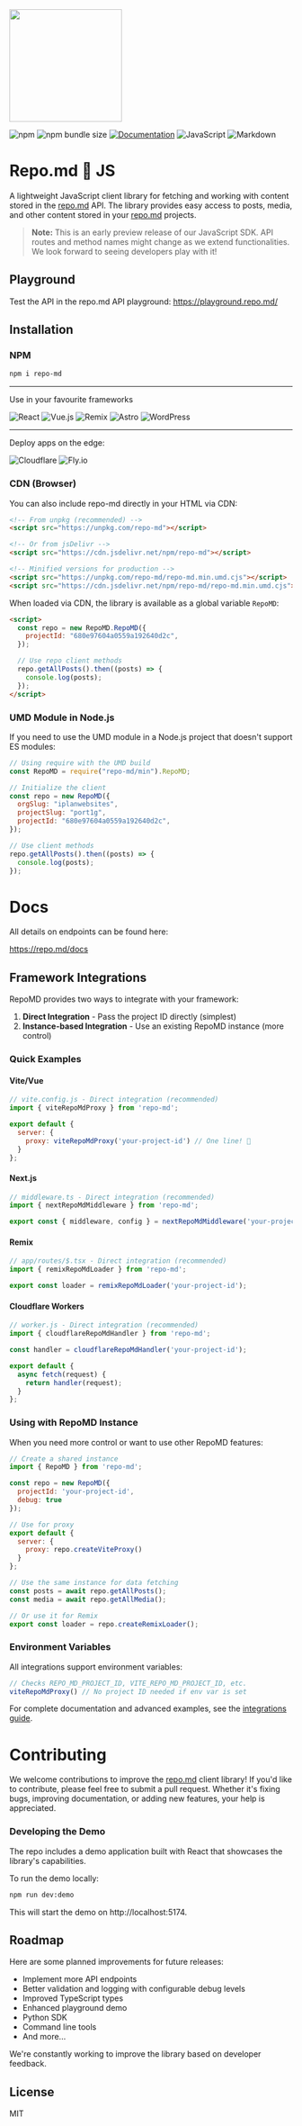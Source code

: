 <a href="https://repo.md"> 
<img src="./src/logo.svg" style="height:200px;" />
</a>

<!--
![npm bundle size](https://img.shields.io/bundlephobia/min/repo-md)
 -->

![npm](https://img.shields.io/npm/v/repo-md)
![npm bundle size ](https://img.shields.io/bundlephobia/minzip/repo-md?label=bundle%20size%20%28main%29)
[![Documentation](https://img.shields.io/badge/docs-repo.md-blue)](https://repo.md/docs)
![JavaScript](https://img.shields.io/badge/JavaScript-%23F7DF1E.svg?style=flat&logo=javascript&logoColor=black)
![Markdown](https://img.shields.io/badge/Markdown-%23000000.svg?style=flat&logo=markdown&logoColor=white)

# Repo.md 💙 JS

A lightweight JavaScript client library for fetching and working with content stored in the [repo.md](https://repo.md) API. The library provides easy access to posts, media, and other content stored in your [repo.md](https://repo.md) projects.

> **Note:** This is an early preview release of our JavaScript SDK. API routes and method names might change as we extend functionalities. We look forward to seeing developers play with it!

## Playground

Test the API in the repo.md API playground: https://playground.repo.md/

## Installation

### NPM

```bash
npm i repo-md
```

---

Use in your favourite frameworks

![React](https://img.shields.io/badge/React-%2320232A.svg?style=flat&logo=react&logoColor=%2361DAFB)
![Vue.js](https://img.shields.io/badge/Vue.js-%2335495E.svg?style=flat&logo=vuedotjs&logoColor=%234FC08D)
![Remix](https://img.shields.io/badge/Remix-%23000.svg?style=flat&logo=remix&logoColor=white)
![Astro](https://img.shields.io/badge/Astro-%232C2052.svg?style=flat&logo=astro&logoColor=white)
![WordPress](https://img.shields.io/badge/WordPress-%23117AC9.svg?style=flat&logo=WordPress&logoColor=white)

---

Deploy apps on the edge:

![Cloudflare](https://img.shields.io/badge/Cloudflare-%23F38020.svg?style=flat&logo=Cloudflare&logoColor=white)
![Fly.io](https://img.shields.io/badge/Fly.io-%238b5cf6.svg?style=flat&logo=fly&logoColor=white)

### CDN (Browser)

You can also include repo-md directly in your HTML via CDN:

```html
<!-- From unpkg (recommended) -->
<script src="https://unpkg.com/repo-md"></script>

<!-- Or from jsDelivr -->
<script src="https://cdn.jsdelivr.net/npm/repo-md"></script>

<!-- Minified versions for production -->
<script src="https://unpkg.com/repo-md/repo-md.min.umd.cjs"></script>
<script src="https://cdn.jsdelivr.net/npm/repo-md/repo-md.min.umd.cjs"></script>
```

When loaded via CDN, the library is available as a global variable `RepoMD`:

```html
<script>
  const repo = new RepoMD.RepoMD({
    projectId: "680e97604a0559a192640d2c",
  });

  // Use repo client methods
  repo.getAllPosts().then((posts) => {
    console.log(posts);
  });
</script>
```

### UMD Module in Node.js

If you need to use the UMD module in a Node.js project that doesn't support ES modules:

```javascript
// Using require with the UMD build
const RepoMD = require("repo-md/min").RepoMD;

// Initialize the client
const repo = new RepoMD({
  orgSlug: "iplanwebsites",
  projectSlug: "port1g",
  projectId: "680e97604a0559a192640d2c",
});

// Use client methods
repo.getAllPosts().then((posts) => {
  console.log(posts);
});
```

# Docs

All details on endpoints can be found here:

https://repo.md/docs

## Framework Integrations

RepoMD provides two ways to integrate with your framework:

1. **Direct Integration** - Pass the project ID directly (simplest)
2. **Instance-based Integration** - Use an existing RepoMD instance (more control)

### Quick Examples

#### Vite/Vue
```javascript
// vite.config.js - Direct integration (recommended)
import { viteRepoMdProxy } from 'repo-md';

export default {
  server: {
    proxy: viteRepoMdProxy('your-project-id') // One line! 🎉
  }
};
```

#### Next.js
```typescript
// middleware.ts - Direct integration (recommended)
import { nextRepoMdMiddleware } from 'repo-md';

export const { middleware, config } = nextRepoMdMiddleware('your-project-id');
```

#### Remix
```typescript
// app/routes/$.tsx - Direct integration (recommended)
import { remixRepoMdLoader } from 'repo-md';

export const loader = remixRepoMdLoader('your-project-id');
```

#### Cloudflare Workers
```javascript
// worker.js - Direct integration (recommended)
import { cloudflareRepoMdHandler } from 'repo-md';

const handler = cloudflareRepoMdHandler('your-project-id');

export default {
  async fetch(request) {
    return handler(request);
  }
};
```

### Using with RepoMD Instance

When you need more control or want to use other RepoMD features:

```javascript
// Create a shared instance
import { RepoMD } from 'repo-md';

const repo = new RepoMD({ 
  projectId: 'your-project-id',
  debug: true
});

// Use for proxy
export default {
  server: {
    proxy: repo.createViteProxy()
  }
};

// Use the same instance for data fetching
const posts = await repo.getAllPosts();
const media = await repo.getAllMedia();

// Or use it for Remix
export const loader = repo.createRemixLoader();
```

### Environment Variables

All integrations support environment variables:

```javascript
// Checks REPO_MD_PROJECT_ID, VITE_REPO_MD_PROJECT_ID, etc.
viteRepoMdProxy() // No project ID needed if env var is set
```

For complete documentation and advanced examples, see the [integrations guide](src/lib/integrations/README.md).

# Contributing

We welcome contributions to improve the [repo.md](https://repo.md) client library! If you'd like to contribute, please feel free to submit a pull request. Whether it's fixing bugs, improving documentation, or adding new features, your help is appreciated.

### Developing the Demo

The repo includes a demo application built with React that showcases the library's capabilities.

To run the demo locally:

```bash
npm run dev:demo
```

This will start the demo on http://localhost:5174.

## Roadmap

Here are some planned improvements for future releases:

- Implement more API endpoints
- Better validation and logging with configurable debug levels
- Improved TypeScript types
- Enhanced playground demo
- Python SDK
- Command line tools
- And more...

We're constantly working to improve the library based on developer feedback.

## License

MIT
